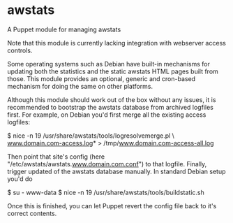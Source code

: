 awstats
=======

A Puppet module for managing awstats

Note that this module is currently lacking integration with webserver access 
controls.

Some operating systems such as Debian have built-in mechanisms for updating both 
the statistics and the static awstats HTML pages built from those. This module 
provides an optional, generic and cron-based mechanism for doing the same on 
other platforms.

Although this module should work out of the box without any issues, it is 
recommended to bootstrap the awstats database from archived logfiles first. For 
example, on Debian you'd first merge all the existing access logfiles:

  $ nice -n 19 /usr/share/awstats/tools/logresolvemerge.pl \ 
    www.domain.com-access.log* > /tmp/www.domain.com-access-all.log

Then point that site's config (here "/etc/awstats/awstats.www.domain.com.conf") 
to that logfile. Finally, trigger updated of the awstats database manually. In 
standard Debian setup you'd do

  $ su - www-data
  $ nice -n 19 /usr/share/awstats/tools/buildstatic.sh

Once this is finished, you can let Puppet revert the config file back to it's 
correct contents.
